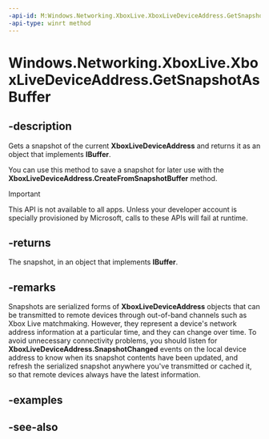 ```yaml
---
-api-id: M:Windows.Networking.XboxLive.XboxLiveDeviceAddress.GetSnapshotAsBuffer
-api-type: winrt method
---
```


<!-- Method syntax
public Windows.Storage.Streams.IBuffer GetSnapshotAsBuffer()
-->

# Windows.Networking.XboxLive.XboxLiveDeviceAddress.GetSnapshotAsBuffer

## -description

Gets a snapshot of the current **XboxLiveDeviceAddress** and returns it as an object that implements **IBuffer**.

You can use this method to save a snapshot for later use with the **XboxLiveDeviceAddress.CreateFromSnapshotBuffer** method.

> [!IMPORTANT]
> This API is not available to all apps. Unless your developer account is specially provisioned by Microsoft, calls to these APIs will fail at runtime.

## -returns

The snapshot, in an object that implements **IBuffer**. 

## -remarks

Snapshots are serialized forms of **XboxLiveDeviceAddress** objects that can be transmitted to remote devices through out-of-band channels such as Xbox Live matchmaking. However, they represent a device's network address information at a particular time, and they can change over time. To avoid unnecessary connectivity problems, you should listen for **XboxLiveDeviceAddress.SnapshotChanged** events on the local device address to know when its snapshot contents have been updated, and refresh the serialized snapshot anywhere you've transmitted or cached it, so that remote devices always have the latest information.

## -examples

## -see-also
